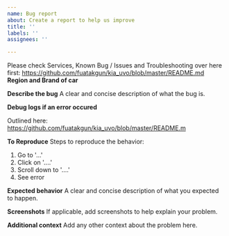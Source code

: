 ```yaml
---
name: Bug report
about: Create a report to help us improve
title: ''
labels: ''
assignees: ''

---
```


Please check Services, Known Bug / Issues and Troubleshooting over here first: https://github.com/fuatakgun/kia_uvo/blob/master/README.md
**Region and Brand of car**


**Describe the bug**
A clear and concise description of what the bug is.

**Debug logs if an error occured**

Outlined here: https://github.com/fuatakgun/kia_uvo/blob/master/README.m


**To Reproduce**
Steps to reproduce the behavior:
1. Go to '...'
2. Click on '....'
3. Scroll down to '....'
4. See error

**Expected behavior**
A clear and concise description of what you expected to happen.

**Screenshots**
If applicable, add screenshots to help explain your problem.

**Additional context**
Add any other context about the problem here.
